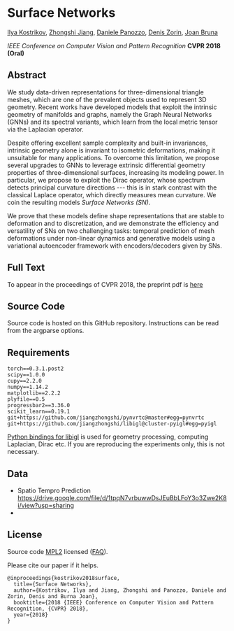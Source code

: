 # Surface Networks

[Ilya Kostrikov](https://scholar.google.com/citations?user=PTS2AOgAAAAJ&hl=en), 
[Zhongshi Jiang](https://cs.nyu.edu/~zhongshi), 
[Daniele Panozzo](https://cs.nyu.edu/~panozzo), 
[Denis Zorin](http://mrl.nyu.edu/~dzorin/), 
[Joan Bruna](https://cims.nyu.edu/~bruna/)

*IEEE Conference on Computer Vision and Pattern Recognition* **CVPR 2018** 
**(Oral)**

## Abstract
We study data-driven representations 
for three-dimensional triangle meshes, which are one of the prevalent objects used to represent 3D geometry. 
Recent works have developed models
that exploit the intrinsic geometry of manifolds and graphs, 
namely the Graph Neural Networks (GNNs) and its spectral variants, 
which learn from the local metric tensor via the Laplacian operator. 

Despite offering excellent sample complexity and built-in invariances,
intrinsic geometry alone is invariant to isometric deformations, making it unsuitable for  many applications.
To overcome this limitation,
we propose several upgrades to GNNs 
to leverage extrinsic differential geometry properties 
 of three-dimensional surfaces, increasing its modeling power. 
 In particular, we propose to exploit the Dirac operator, whose spectrum detects principal curvature directions --- this is in stark contrast with the classical Laplace 
 operator, which directly measures mean curvature. We coin the 
 resulting models *Surface Networks (SN)*.

We prove that these models define shape representations that are stable to deformation and to discretization, and we demonstrate the efficiency and versatility of SNs on 
 two
 challenging tasks: temporal prediction of mesh deformations
 under non-linear dynamics and generative models using 
 a variational autoencoder framework with encoders/decoders
 given by SNs.

 ## Full Text
 To appear in the proceedings of CVPR 2018, the preprint pdf is [here](https://cs.nyu.edu/~zhongshi/files/SurfaceNetworks.pdf)
 
 ## Source Code
 Source code is hosted on this GitHub repository. Instructions can be read from the argparse options. 

 ## Requirements
 ```
torch==0.3.1.post2
scipy==1.0.0
cupy==2.2.0
numpy==1.14.2
matplotlib==2.2.2
plyfile==0.5
progressbar2==3.36.0
scikit_learn==0.19.1
git+https://github.com/jiangzhongshi/pynvrtc@master#egg=pynvrtc
git+https://github.com/jiangzhongshi/libigl@cluster-pyigl#egg=pyigl
 ```
[Python bindings for libigl](https://github.com/libigl/libigl/tree/master/python) is used for geometry processing, computing Laplacian, Dirac etc. If you are reproducing the experiments only, this is not necessary.

## Data
* Spatio Tempro Prediction https://drive.google.com/file/d/1tpqN7vrbuwwDsJEuBbLFoY3o3Zwe2K8i/view?usp=sharing
* 

## License
Source code [MPL2](http://www.mozilla.org/MPL/2.0/) licensed
([FAQ](http://www.mozilla.org/MPL/2.0/FAQ.html)). 

Please cite our paper if it helps.

```
@inproceedings{kostrikov2018surface,
  title={Surface Networks},
  author={Kostrikov, Ilya and Jiang, Zhongshi and Panozzo, Daniele and Zorin, Denis and Burna Joan},
  booktitle={2018 {IEEE} Conference on Computer Vision and Pattern Recognition, {CVPR} 2018},
  year={2018}
}
```
